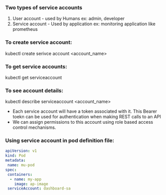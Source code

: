 ### Two types of service accounts
1. User account - used by Humans ex: admin, developer
2. Service account - Used by application ex: monitoring application like prometheus

### To create service account:
kubectl create serivce account <account_name>

### To get service accounts:
kubectl get serviceaccount

### To see account details:
kubectl describe serviceaccount <account_name>

* Each service account will have a token associated with it. This Bearer toekn can be used for authentication when making REST calls to an API
* We can assign permissions to this account using role based access control mechanisms.

### Using service account in pod definition file:
```yaml
apiVersion: v1
kind: Pod
metadata:
 name: mu-pod
spec:
 containers:
  - name: my-app
    image: ap-image
 serviceAccount: dashboard-sa
```
